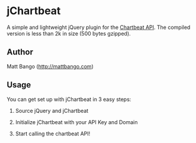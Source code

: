 # jChartbeat
A simple and lightweight jQuery plugin for the [Chartbeat API](http://api.chartbeat.com). The compiled version is less than 2k in size (500 bytes gzipped).

## Author
Matt Bango (http://mattbango.com)

## Usage
You can get set up with jChartbeat in 3 easy steps:

1. Source jQuery and jChartbeat
        <script src="http://ajax.googleapis.com/ajax/libs/jquery/1.4.2/jquery.min.js"></script>
        <script src="/path/to/jquery.jChartbeat.compiled.js"></script>

2. Initialize jChartbeat with your API Key and Domain
        <script type="text/javascript">
        $(document).ready(function() {
            $.jChartbeat({apikey: 'YOUR_API_KEY', host: 'YOUR_DOMAIN'});
        });
        </script>

3. Start calling the chartbeat API!
        <script type="text/javascript">
        $(document).ready(function() {
            $.jChartbeat({apikey: 'YOUR_API_KEY', host: 'YOUR_DOMAIN'});

            // A call to chartbeat's Top Pages API. The response is returned in a callback.
            $.jChartbeat.toppages(function(response) {
                // Do stuff with the response object
                console.log(response);
            });
        });
        </script>

## Issues
You can [report a bug or request a feature here](http://github.com/chartbeat/labs/issues)
